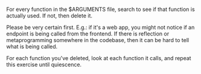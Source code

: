 For every function in the $ARGUMENTS file, search to see if that function is actually used. If not, then delete it.

Please be very certain first. E.g.: if it's a web app, you might not notice if an endpoint is being called from the frontend. If there is reflection or metaprogramming somewhere in the codebase, then it can be hard to tell what is being called.

For each function you've deleted, look at each function it calls, and repeat this exercise until quiescence.
